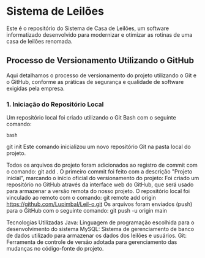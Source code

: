 # Sistema de Leilões

Este é o repositório do Sistema de Casa de Leilões, um software informatizado desenvolvido para modernizar e otimizar as rotinas de uma casa de leilões renomada.

## Processo de Versionamento Utilizando o GitHub

Aqui detalhamos o processo de versionamento do projeto utilizando o Git e o GitHub, conforme as práticas de segurança e qualidade de software exigidas pela empresa.

### 1. Iniciação do Repositório Local

Um repositório local foi criado utilizando o Git Bash com o seguinte comando:

```bash```

git init
Este comando inicializou um novo repositório Git na pasta local do projeto.


 Todos os arquivos do projeto foram adicionados ao registro de commit com o comando:
 git add .
 O primeiro commit foi feito com a descrição "Projeto inicial", marcando o início oficial do versionamento do projeto:
 Foi criado um repositório no GitHub através da interface web do GitHub, que será usado para armazenar a versão remota do nosso projeto.
 O repositório local foi vinculado ao remoto com o comando:
 git remote add origin https://github.com/Lupimbal/Leil-o.git
 Os arquivos foram enviados (push) para o GitHub com o seguinte comando:
 git push -u origin main

Tecnologias Utilizadas
Java: Linguagem de programação escolhida para o desenvolvimento do sistema
MySQL: Sistema de gerenciamento de banco de dados utilizado para armazenar os dados dos leilões e usuários.
Git: Ferramenta de controle de versão adotada para gerenciamento das mudanças no código-fonte do projeto.
